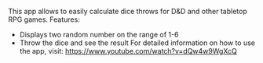 This app allows to easily calculate dice throws for D&D and other tabletop RPG games.
Features:
- Displays two random number on the range of 1-6
- Throw the dice and see the result
For detailed information on how to use the app, visit:
https://www.youtube.com/watch?v=dQw4w9WgXcQ
